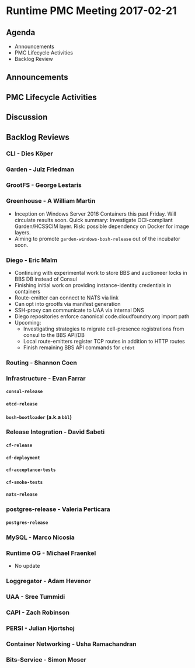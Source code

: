 # Runtime PMC Meeting 2017-02-21

## Agenda

* Announcements
* PMC Lifecycle Activities
* Backlog Review

## Announcements


## PMC Lifecycle Activities


## Discussion


## Backlog Reviews

### CLI - Dies Köper


### Garden - Julz Friedman

### GrootFS - George Lestaris

### Greenhouse - A William Martin

- Inception on Windows Server 2016 Containers this past Friday. Will circulate results soon. Quick summary: Investigate OCI-compliant Garden/HCSSCIM layer. Risk: possible dependency on Docker for image layers.
- Aiming to promote `garden-windows-bosh-release` out of the incubator soon.

### Diego - Eric Malm

- Continuing with experimental work to store BBS and auctioneer locks in BBS DB instead of Consul
- Finishing initial work on providing instance-identity credentials in containers
- Route-emitter can connect to NATS via link
- Can opt into grootfs via manifest generation
- SSH-proxy can communicate to UAA via internal DNS
- Diego repositories enforce canonical code.cloudfoundry.org import path
- Upcoming:
  - Investigating strategies to migrate cell-presence registrations from consul to the BBS API/DB
  - Local route-emitters register TCP routes in addition to HTTP routes
  - Finish remaining BBS API commands for `cfdot`


### Routing - Shannon Coen


### Infrastructure - Evan Farrar

#### `consul-release`

#### `etcd-release`

#### `bosh-bootloader` (a.k.a `bbl`)

### Release Integration - David Sabeti

#### `cf-release`


#### `cf-deployment`

#### `cf-acceptance-tests`

#### `cf-smoke-tests`

#### `nats-release`

### postgres-release - Valeria Perticara

#### `postgres-release`

### MySQL - Marco Nicosia

### Runtime OG - Michael Fraenkel
- No update

### Loggregator - Adam Hevenor

### UAA - Sree Tummidi

### CAPI - Zach Robinson

### PERSI - Julian Hjortshoj

### Container Networking - Usha Ramachandran

### Bits-Service - Simon Moser
